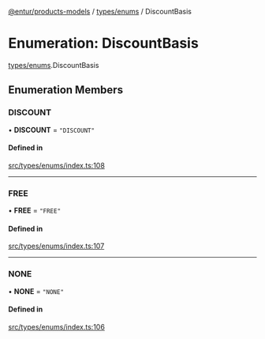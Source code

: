[@entur/products-models](../README.md) / [types/enums](../modules/types_enums.md) / DiscountBasis

# Enumeration: DiscountBasis

[types/enums](../modules/types_enums.md).DiscountBasis

## Enumeration Members

### DISCOUNT

• **DISCOUNT** = ``"DISCOUNT"``

#### Defined in

[src/types/enums/index.ts:108](https://github.com/entur/products-models/blob/main/src/types/enums/index.ts#L108)

___

### FREE

• **FREE** = ``"FREE"``

#### Defined in

[src/types/enums/index.ts:107](https://github.com/entur/products-models/blob/main/src/types/enums/index.ts#L107)

___

### NONE

• **NONE** = ``"NONE"``

#### Defined in

[src/types/enums/index.ts:106](https://github.com/entur/products-models/blob/main/src/types/enums/index.ts#L106)
